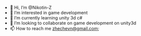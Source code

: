- 👋 Hi, I’m @Nikotin-Z
- 👀 I’m interested in game development
- 🌱 I’m currently learning unity 3d c#
- 💞️ I’m looking to collaborate on game development on unity3d
- 📫 How to reach me zhechevn@gmail.com;

<!---
Nikotin-Z/Nikotin-Z is a ✨ special ✨ repository because its `README.md` (this file) appears on your GitHub profile.
You can click the Preview link to take a look at your changes.
--->
